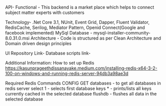 API-
Functional - This backend is a market place which helps to connect subject matter experts with customers

Technology- 
.Net Core 3.1, NUnit, Event Grid, Dapper, Fluent Validator, RedisCache, Serilog, Mediator Pattern, Openid Connect(Google and facebook implemented)
MySql Database - mysql-installer-community-8.0.31.0.msi
Architecture - Code is structured as per Clean Architecture and Domain driven design principles

UI Repository Link- 
Database scripts link-

Additional Information:
How to set up Redis https://kasunprageethdissanayake.medium.com/installing-redis-x64-3-2-100-on-windows-and-running-redis-server-94db3a98ae3d

Required Redis Commands
CONFIG GET databases - to get all databases in redis server
select 1 - selects first database
keys * - prints/lists all keys currently cached in the selected database
flushdb - flushes all data in the selected database


